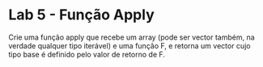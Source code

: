 # Lab 5 - Função Apply

Crie uma função apply que recebe um array (pode ser vector também, na verdade qualquer tipo iterável) e uma função F, e retorna um vector cujo tipo base é definido pelo valor de retorno de F.